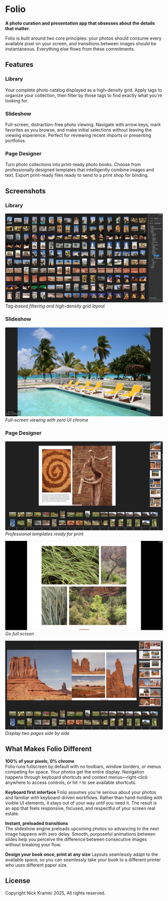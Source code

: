 # Folio

**A photo curation and presentation app that obsesses about the details that matter.**

Folio is built around two core principles: your photos should consume every available pixel on your screen, and transitions between images should be instantaneous. Everything else flows from these commitments.

## Features

### Library 
Your complete photo catalog displayed as a high-density grid. Apply tags to organize your collection, then filter by those tags to find exactly what you're looking for. 

### Slideshow
Full-screen, distraction-free photo viewing. Navigate with arrow keys, mark favorites as you browse, and make initial selections without leaving the viewing experience. Perfect for reviewing recent imports or presenting portfolios.

### Page Designer
Turn photo collections into print-ready photo books. Choose from professionally designed templates that intelligently combine images and text. Export print-ready files ready to send to a print shop for binding.

## Screenshots

### Library
![Library View - Alternate Layout](./screenshots/library2.jpg)
*Tag-based filtering and high-density grid layout*

### Slideshow
![Slideshow](./screenshots/slideshow.jpg)
*Full-screen viewing with zero UI chrome*

### Page Designer
![Page Designer](./screenshots/book4.jpg)
*Professional templates ready for print*

![Page Designer](./screenshots/book2.jpg)
*Go full screen*

![Page Designer](./screenshots/book3.jpg)
*Display two pages side by side*


## What Makes Folio Different

**100% of your pixels, 0% chrome**  
Folio runs fullscreen by default with no toolbars, window borders, or menus competing for space. Your photos get the entire display. Navigation happens through keyboard shortcuts and context menus—right-click anywhere to access controls, or hit `?` to see available shortcuts.

**Keyboard first interface**
Folio assumes you're serious about your photos and familiar with keyboard-driven workflows. Rather than hand-holding with visible UI elements, it stays out of your way until you need it. The result is an app that feels responsive, focused, and respectful of your screen real estate.

**Instant, preloaded transitions**  
The slideshow engine preloads upcoming photos so advancing to the next image happens with zero delay. Smooth, purposeful animations between slides help you perceive the difference between consecutive images without breaking your flow.

**Design your book once, print at any size**
Layouts seamlessly adapt to the available space, so you can seamlessly take your book to a different printer who uses different paper size.

## License

Copyright Nick Kramer 2025, All rights reserved.
